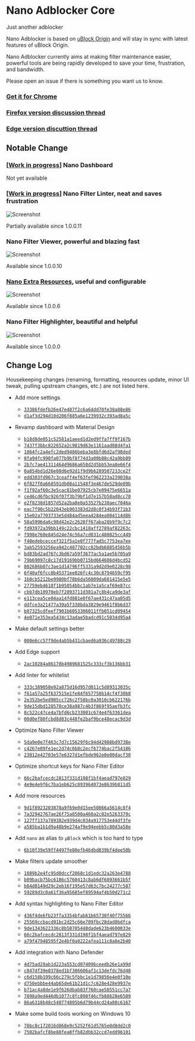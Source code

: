 # Nano Adblocker Core

Just another adblocker

Nano Adblocker is based on [uBlock Origin](https://github.com/gorhill/uBlock) and will stay in sync with latest features of uBlock 
Origin. 

Nano Adblocker currently aims at making filter maintenance easier, powerful tools are being rapidly developed to save your time, 
frustration, and bandwidth. 

Please open an issue if there is something you want us to know. 

### [Get it for Chrome](https://chrome.google.com/webstore/detail/nano-adblocker/gabbbocakeomblphkmmnoamkioajlkfo)

### [Firefox version discussion thread](https://github.com/NanoAdblocker/NanoCore/issues/41)

### [Edge version discuttion thread](https://github.com/NanoAdblocker/NanoCore/issues/40)

## Notable Change

### \[[Work in progress](https://github.com/NanoAdblocker/NanoCore/issues/33)\] Nano Dashboard

<!--, clean and modern

![Screenshot](https://i.imgur.com/LUAu7KO.png)-->

Not yet available

### \[[Work in progress](https://github.com/NanoAdblocker/NanoCore/issues/1)\] Nano Filter Linter, neat and saves frustration

![Screenshot](https://i.imgur.com/IkTaEQ3.png)

Partially available since 1.0.0.11

### Nano Filter Viewer, powerful and blazing fast

![Screenshot](https://i.imgur.com/fZh4Hqn.png)

Available since 1.0.0.10

### [Nano Extra Resources](https://github.com/NanoAdblocker/NanoFilters/blob/master/NanoFilters/NanoResources.txt), useful and configurable

![Screenshot](https://i.imgur.com/0HIYf4d.png)

Available since 1.0.0.6

### Nano Filter Highlighter, beautiful and helpful

![Screenshot](https://i.imgur.com/KktoFJL.png)

Available since 1.0.0.0

## Change Log

Housekeeping changes (renaming, formatting, resources update, minor UI tweak, pulling upstream changes, etc.) are not listed here. 

- Add more settings 
  - [`33386fdefb26e47e487f2c6a64dd70fe38a88e86`](https://github.com/NanoAdblocker/NanoCore/commit/33386fdefb26e47e487f2c6a64dd70fe38a88e86)
  - [`d1af3d294d10d206f885a6e1239932c393ad8a5c`](https://github.com/NanoAdblocker/NanoCore/commit/d1af3d294d10d206f885a6e1239932c393ad8a5c)

- Revamp dashboard with Material Design
  - [`b18d8de051c52581a1aeed1d2ed9ffa7ff9f167b`](https://github.com/NanoAdblocker/NanoCore/commit/b18d8de051c52581a1aeed1d2ed9ffa7ff9f167b)
  - [`7437f3bbc822652a2c9819d63e1161aad08d4fa1`](https://github.com/NanoAdblocker/NanoCore/commit/7437f3bbc822652a2c9819d63e1161aad08d4fa1)
  - [`1864fc2a4efc2ded9486beba3e8bfd6d2af98ded`](https://github.com/NanoAdblocker/NanoCore/commit/1864fc2a4efc2ded9486beba3e8bfd6d2af98ded)
  - [`0fa94fc990fa077b9bf8f74d3a00b88c42a9bb89`](https://github.com/NanoAdblocker/NanoCore/commit/0fa94fc990fa077b9bf8f74d3a00b88c42a9bb89)
  - [`2b7c7ae41311464d9686a658d2d5bb53ea8e66f4`](https://github.com/NanoAdblocker/NanoCore/commit/2b7c7ae41311464d9686a658d2d5bb53ea8e66f4)
  - [`0a854bd1d26e08d6e92d1f9d9b6289507233ce2f`](https://github.com/NanoAdblocker/NanoCore/commit/0a854bd1d26e08d6e92d1f9d9b6289507233ce2f)
  - [`edd303fd967c3ceaff4ef63fef962233a239038a`](https://github.com/NanoAdblocker/NanoCore/commit/edd303fd967c3ceaff4ef63fef962233a239038a)
  - [`6f827f0a668591db08a11548f3e467de529de09b`](https://github.com/NanoAdblocker/NanoCore/commit/6f827f0a668591db08a11548f3e467de529de09b)
  - [`f1f92af60c3e5cac81be07925cb7e09475e6651a`](https://github.com/NanoAdblocker/NanoCore/commit/f1f92af60c3e5cac81be07925cb7e09475e6651a)
  - [`ce46cd6fbc926f07f3b79bf1d7e157b50ad8cc70`](https://github.com/NanoAdblocker/NanoCore/commit/ce46cd6fbc926f07f3b79bf1d7e157b50ad8cc70)
  - [`e2f8238d1857d52a2ba8e0a53527b238aec7046a`](https://github.com/NanoAdblocker/NanoCore/commit/e2f8238d1857d52a2ba8e0a53527b238aec7046a)
  - [`eac7f90c5b22043eb903383d2d8c0f34b93f71b3`](https://github.com/NanoAdblocker/NanoCore/commit/eac7f90c5b22043eb903383d2d8c0f34b93f71b3)
  - [`15e02a7703733e5d484ad5eea4284ea004114d86`](https://github.com/NanoAdblocker/NanoCore/commit/15e02a7703733e5d484ad5eea4284ea004114d86)
  - [`58a5996da6c98d42e2c2628ff67aba28b9f9c7c2`](https://github.com/NanoAdblocker/NanoCore/commit/58a5996da6c98d42e2c2628ff67aba28b9f9c7c2)
  - [`fd93972a39bb149c22cbc1410aff2789af82263c`](https://github.com/NanoAdblocker/NanoCore/commit/fd93972a39bb149c22cbc1410aff2789af82263c)
  - [`f998e760e845d24e74c56a7cd031c480825cc449`](https://github.com/NanoAdblocker/NanoCore/commit/f998e760e845d24e74c56a7cd031c480825cc449)
  - [`f40edebceccef321f5a1e0f777fad5c7753ea7ee`](https://github.com/NanoAdblocker/NanoCore/commit/f40edebceccef321f5a1e0f777fad5c7753ea7ee)
  - [`3ab52593256ea942c487702cc82bdb6885456b5b`](https://github.com/NanoAdblocker/NanoCore/commit/3ab52593256ea942c487702cc82bdb6885456b5b)
  - [`bd83bd2ad767c3bd67a59f3677ac5a1ae5b705a9`](https://github.com/NanoAdblocker/NanoCore/commit/bd83bd2ad767c3bd67a59f3677ac5a1ae5b705a9)
  - [`79b69097c8c17d19169bb0715bd664686d4bcd52`](https://github.com/NanoAdblocker/NanoCore/commit/79b69097c8c17d19169bb0715bd664686d4bcd52)
  - [`802686b07c3ae1d14796ff5331a9d2d9e0228c98`](https://github.com/NanoAdblocker/NanoCore/commit/802686b07c3ae1d14796ff5331a9d2d9e0228c98)
  - [`6f40af6fcc8b45371ee026fc4c30c8794659cf95`](https://github.com/NanoAdblocker/NanoCore/commit/6f40af6fcc8b45371ee026fc4c30c8794659cf95)
  - [`1b0cb5212be9980bf78b6da56009da681415e5e5`](https://github.com/NanoAdblocker/NanoCore/commit/1b0cb5212be9980bf78b6da56009da681415e5e5)
  - [`27759eb4618f1b95054bbc1ab7e1a5caf69e87cc`](https://github.com/NanoAdblocker/NanoCore/commit/27759eb4618f1b95054bbc1ab7e1a5caf69e87cc)
  - [`cbb7db10970eb7f2893711d381a7c8b4ca9de3af`](https://github.com/NanoAdblocker/NanoCore/commit/cbb7db10970eb7f2893711d381a7c8b4ca9de3af)
  - [`e113cea5ce04aa14fd881e0f67ae431c47aa05d5`](https://github.com/NanoAdblocker/NanoCore/commit/e113cea5ce04aa14fd881e0f67ae431c47aa05d5)
  - [`ddfce3a21477a39a5f338bda3829e9461f8b6d37`](https://github.com/NanoAdblocker/NanoCore/commit/ddfce3a21477a39a5f338bda3829e9461f8b6d37)
  - [`b07325cdfeef7901b6053306011ffb051cd09454`](https://github.com/NanoAdblocker/NanoCore/commit/b07325cdfeef7901b6053306011ffb051cd09454)
  - [`4e071e353ea5434c13adae5badcd91c5034d95a4`](https://github.com/NanoAdblocker/NanoCore/commit/4e071e353ea5434c13adae5badcd91c5034d95a4)

- Make default settings better
  - [`000e6cc57f9de4ab5b431cbaed6a936c49788c29`](https://github.com/NanoAdblocker/NanoCore/commit/000e6cc57f9de4ab5b431cbaed6a936c49788c29)

- Add Edge support
  - [`2ac10284a86178b4989681525c333cf3b136bb31`](https://github.com/NanoAdblocker/NanoCore/commit/2ac10284a86178b4989681525c333cf3b136bb31)

- Add linter for whitelist
  - [`333c389058e92a875d16d957d011c5d89313035c`](https://github.com/NanoAdblocker/NanoCore/commit/333c389058e92a875d16d957d011c5d89313035c)
  - [`f61a57a25f637515e1fe84f657758b14cf4f30b8`](https://github.com/NanoAdblocker/NanoCore/commit/f61a57a25f637515e1fe84f657758b14cf4f30b8)
  - [`2e352be5ed905cc726c2f58bc0a3010cb622176b`](https://github.com/NanoAdblocker/NanoCore/commit/2e352be5ed905cc726c2f58bc0a3010cb622176b)
  - [`9de15dbd128570ce38a987c4b3f869f95aefb3fc`](https://github.com/NanoAdblocker/NanoCore/commit/9de15dbd128570ce38a987c4b3f869f95aefb3fc)
  - [`8c522c47ce4a7bfd6cb233001c674e4f63361dea`](https://github.com/NanoAdblocker/NanoCore/commit/8c522c47ce4a7bfd6cb233001c674e4f63361dea)
  - [`00d0ef80fcbd8d83c448fe2baf9bce48ecac9d3d`](https://github.com/NanoAdblocker/NanoCore/commit/00d0ef80fcbd8d83c448fe2baf9bce48ecac9d3d)

- Optimize Nano Filter Viewer
  - [`5da9e0e7f463c7d7c15629f6c94d42988bd9738e`](https://github.com/NanoAdblocker/NanoCore/commit/5da9e0e7f463c7d7c15629f6c94d42988bd9738e)
  - [`c4267e09fe1ec2d74c6b8c2ecf6774bac2f54186`](https://github.com/NanoAdblocker/NanoCore/commit/c4267e09fe1ec2d74c6b8c2ecf6774bac2f54186)
  - [`23012e42703e57e6327d1efbde962e0e00dacf30`](https://github.com/NanoAdblocker/NanoCore/commit/23012e42703e57e6327d1efbde962e0e00dacf30)

- Optimize shortcut keys for Nano Filter Editor
  - [`66c2bafcecdc2813f331d198f1bf4aead797e829`](https://github.com/NanoAdblocker/NanoCore/commit/66c2bafcecdc2813f331d198f1bf4aead797e829)
  - [`4e9e4e9f6c7ba1eb625c893964073e8639b811d5`](https://github.com/NanoAdblocker/NanoCore/commit/4e9e4e9f6c7ba1eb625c893964073e8639b811d5)

- Add more resources
  - [`9d1f8923203878a9f69e0d15ee50866a5614c8f4`](https://github.com/NanoAdblocker/NanoCore/commit/9d1f8923203878a9f69e0d15ee50866a5614c8f4)
  - [`7a32942767ae26f75a8500a460a2c82e5263379c`](https://github.com/NanoAdblocker/NanoCore/commit/7a32942767ae26f75a8500a460a2c82e5263379c)
  - [`127ff137a789382e939d4c034a917753e44df3fe`](https://github.com/NanoAdblocker/NanoCore/commit/127ff137a789382e939d4c034a917753e44df3fe)
  - [`a585ba1b1d9a48b9e274af9e94eebb5c80d3a58e`](https://github.com/NanoAdblocker/NanoCore/commit/a585ba1b1d9a48b9e274af9e94eebb5c80d3a58e)

- Add `nano` as alias to `µBlock` which is too hard to type
  - [`6b10f39e59ff4497fe80efb46dbd839bf4dee50b`](https://github.com/NanoAdblocker/NanoCore/commit/6b10f39e59ff4497fe80efb46dbd839bf4dee50b)

- Make filters update smoother
  - [`1089b2e4fc95d0dccf2068c1d1edc32a263e4788`](https://github.com/NanoAdblocker/NanoCore/commit/1089b2e4fc95d0dccf2068c1d1edc32a263e4788)
  - [`b09bacb75bc6186c5760413c8ab6df6893661b5f`](https://github.com/NanoAdblocker/NanoCore/commit/b09bacb75bc6186c5760413c8ab6df6893661b5f)
  - [`b84d0149d29c2eb16f195e57d63c7bc24277c587`](https://github.com/NanoAdblocker/NanoCore/commit/b84d0149d29c2eb16f195e57d63c7bc24277c587)
  - [`59289d3c0a61f36a95685ef89594af4b50d271c2`](https://github.com/NanoAdblocker/NanoCore/commit/59289d3c0a61f36a95685ef89594af4b50d271c2)

- Add syntax highlighting to Nano Filter Editor
  - [`436f4de6fb23ffa3354bfab61b65730f40f75566`](https://github.com/NanoAdblocker/NanoCore/commit/436f4de6fb23ffa3354bfab61b65730f40f75566)
  - [`25569ccbacd91bc2d25c66e709fbc28dad0bdfca`](https://github.com/NanoAdblocker/NanoCore/commit/25569ccbacd91bc2d25c66e709fbc28dad0bdfca)
  - [`9de1343622336c8b58705440dade623b4600033e`](https://github.com/NanoAdblocker/NanoCore/commit/9de1343622336c8b58705440dade623b4600033e)
  - [`66c2bafcecdc2813f331d198f1bf4aead797e829`](https://github.com/NanoAdblocker/NanoCore/commit/66c2bafcecdc2813f331d198f1bf4aead797e829)
  - [`a79f47948595f2e4bf0a8222afea111c8a0e2b40`](https://github.com/NanoAdblocker/NanoCore/commit/a79f47948595f2e4bf0a8222afea111c8a0e2b40)

- Add integration with Nano Defender
  - [`4d75ad29ab1d223a553cd074096ceedb26e1a99d`](https://github.com/NanoAdblocker/NanoCore/commit/4d75ad29ab1d223a553cd074096ceedb26e1a99d)
  - [`c847df39e0378ed1bf306606af1c13defdc76d48`](https://github.com/NanoAdblocker/NanoCore/commit/c847df39e0378ed1bf306606af1c13defdc76d48)
  - [`c6d158b199c66c279c5fbbc1e1d79856e4e0f10e`](https://github.com/NanoAdblocker/NanoCore/commit/c6d158b199c66c279c5fbbc1e1d79856e4e0f10e)
  - [`d750ebbbe44ab65de61b21d1c7c628e428e9937e`](https://github.com/NanoAdblocker/NanoCore/commit/d750ebbbe44ab65de61b21d1c7c628e428e9937e)
  - [`b71ac4a8de1e9f626dbab83f760cae58551cc7a7`](https://github.com/NanoAdblocker/NanoCore/commit/b71ac4a8de1e9f626dbab83f760cae58551cc7a7)
  - [`7898a9ed446db1077c8fc898f46cfb88628e6589`](https://github.com/NanoAdblocker/NanoCore/commit/7898a9ed446db1077c8fc898f46cfb88628e6589)
  - [`86a6318b48c540774805b6d79b44cd24a80c6167`](https://github.com/NanoAdblocker/NanoCore/commit/86a6318b48c540774805b6d79b44cd24a80c6167)

- Make some build tools working on Windows 10
  - [`78bc8c172016d868e9c5252f61d5765e0d8dd2c0`](https://github.com/NanoAdblocker/NanoCore/commit/78bc8c172016d868e9c5252f61d5765e0d8dd2c0)
  - [`7502bafcf8be88fea0ffb82dbb32ccd7edd96101`](https://github.com/NanoAdblocker/NanoCore/commit/7502bafcf8be88fea0ffb82dbb32ccd7edd96101)
